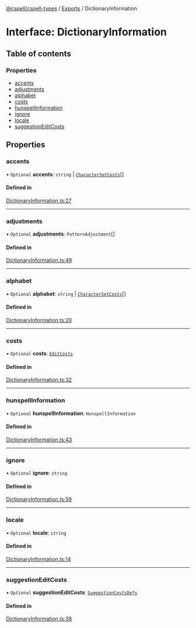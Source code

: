 [@cspell/cspell-types](../README.md) / [Exports](../modules.md) / DictionaryInformation

# Interface: DictionaryInformation

## Table of contents

### Properties

- [accents](DictionaryInformation.md#accents)
- [adjustments](DictionaryInformation.md#adjustments)
- [alphabet](DictionaryInformation.md#alphabet)
- [costs](DictionaryInformation.md#costs)
- [hunspellInformation](DictionaryInformation.md#hunspellinformation)
- [ignore](DictionaryInformation.md#ignore)
- [locale](DictionaryInformation.md#locale)
- [suggestionEditCosts](DictionaryInformation.md#suggestioneditcosts)

## Properties

### accents

• `Optional` **accents**: `string` \| [`CharacterSetCosts`](CharacterSetCosts.md)[]

#### Defined in

[DictionaryInformation.ts:27](https://github.com/streetsidesoftware/cspell/blob/6865ad5/packages/cspell-types/src/DictionaryInformation.ts#L27)

___

### adjustments

• `Optional` **adjustments**: `PatternAdjustment`[]

#### Defined in

[DictionaryInformation.ts:49](https://github.com/streetsidesoftware/cspell/blob/6865ad5/packages/cspell-types/src/DictionaryInformation.ts#L49)

___

### alphabet

• `Optional` **alphabet**: `string` \| [`CharacterSetCosts`](CharacterSetCosts.md)[]

#### Defined in

[DictionaryInformation.ts:20](https://github.com/streetsidesoftware/cspell/blob/6865ad5/packages/cspell-types/src/DictionaryInformation.ts#L20)

___

### costs

• `Optional` **costs**: [`EditCosts`](EditCosts.md)

#### Defined in

[DictionaryInformation.ts:32](https://github.com/streetsidesoftware/cspell/blob/6865ad5/packages/cspell-types/src/DictionaryInformation.ts#L32)

___

### hunspellInformation

• `Optional` **hunspellInformation**: `HunspellInformation`

#### Defined in

[DictionaryInformation.ts:43](https://github.com/streetsidesoftware/cspell/blob/6865ad5/packages/cspell-types/src/DictionaryInformation.ts#L43)

___

### ignore

• `Optional` **ignore**: `string`

#### Defined in

[DictionaryInformation.ts:59](https://github.com/streetsidesoftware/cspell/blob/6865ad5/packages/cspell-types/src/DictionaryInformation.ts#L59)

___

### locale

• `Optional` **locale**: `string`

#### Defined in

[DictionaryInformation.ts:14](https://github.com/streetsidesoftware/cspell/blob/6865ad5/packages/cspell-types/src/DictionaryInformation.ts#L14)

___

### suggestionEditCosts

• `Optional` **suggestionEditCosts**: [`SuggestionCostsDefs`](../modules.md#suggestioncostsdefs)

#### Defined in

[DictionaryInformation.ts:38](https://github.com/streetsidesoftware/cspell/blob/6865ad5/packages/cspell-types/src/DictionaryInformation.ts#L38)
